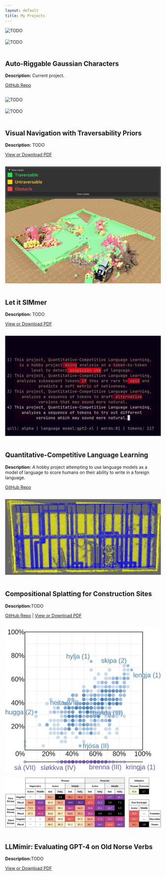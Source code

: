 ```yaml
---
layout: default
title: My Projects
---
```


<style>
.projects-container {
  display: flex;
  flex-wrap: wrap;
  justify-content: space-between;
}

.project {
  display: flex;
  margin-bottom: 30px;
  width: 100%;
  flex-direction: column; /* Always stack items vertically */
}

.project img {
  width: 100%; /* Make the images take full width */
  margin-bottom: 20px; /* Add space between stacked images */
}

.project .project-text {
  width: 100%; /* Make the project text take full width */
}


@media (max-width: 800px) {
  .project {
    flex-direction: column;
  }

  .project img, .project .project-text {
    width: 100%;
    margin: 0;
  }
}
</style>

<div class="projects-container">

  <!-- GRIG Project -->
  <div class="project">
    <div style="display: flex; flex-direction: column;">
        <img src="assets/grig1.gif" alt="TODO" />
        <img src="assets/grig2.gif" alt="TODO" />
    </div>
    <div class="project-text">
      <h2>Auto-Riggable Gaussian Characters</h2>
      <p><strong>Description:</strong> Current project.</p>
      <a href="https://github.com/jolfss/grig">GitHub Repo</a>
    </div>
  </div>

  <!-- Visual Navigation Project -->
  <div class="project">
    <div style="display: flex; flex-direction: column;">
      <img src="assets/anymal_construction.gif" alt="TODO">
      <img src="assets/spliced.png" alt="TODO">
    </div>
    <div class="project-text">
      <h2>Visual Navigation with Traversability Priors</h2>
      <p><strong>Description:</strong> TODO</p>
      <a href="files/VisualNavTravPriors.pdf">View or Download PDF</a>
    </div>
  </div>

  <!-- Let it SIMmer Project -->
  <div class="project">
    <img src="assets/ovseg.png" alt="Let it SIMmer">
    <div class="project-text">
      <h2>Let it SIMmer</h2>
      <p><strong>Description:</strong> TODO</p>
      <a href="files/LetItSIMmer.pdf">View or Download PDF</a>
    </div>
  </div>

  <!-- QCLL Project -->
  <div class="project">
    <img src="assets/qcll.png" alt="TODO">
    <div class="project-text">
      <h2>Quantitative-Competitive Language Learning</h2>
      <p><strong>Description:</strong> A hobby project attempting to use language models as a model of language to score humans on their ability to write in a foreign language.</p>
      <a href="https://github.com/jolfss/qcll">GitHub Repo</a>
    </div>
  </div>

  <!-- Compositional Splatting Project -->
  <div class="project">
    <img src="assets/gaussian_seg.png" alt="TODO">
    <div class="project-text">
      <h2>Compositional Splatting for Construction Sites</h2>
      <p><strong>Description:</strong>TODO</p>
      <a href="https://github.com/jolfss/grig">GitHub Repo</a> | <a href="files/SplatConstruction.pdf">View or Download PDF</a>
    </div>
  </div>

  <!-- LLMímir Project -->
  <div class="project">
    <div style="display: flex; flex-direction: column;">
      <img src="assets/llmimir_voices.png" alt="TODO">
      <img src="assets/llmimir_inflection.png" alt="TODO">
    </div>
    <div class="project-text">
    <div class="project-text">
      <h2>LLMímir: Evaluating GPT-4 on Old Norse Verbs</h2>
      <p><strong>Description:</strong>TODO</p>
      <a href="files/LLMímir.pdf">View or Download PDF</a>
    </div>
  </div>

</div>
